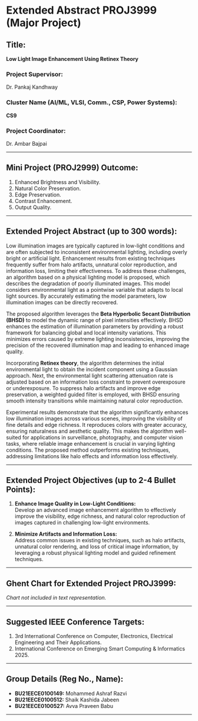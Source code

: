 # Extended Abstract PROJ3999 (Major Project)  

## **Title:**  
**Low Light Image Enhancement Using Retinex Theory**  

### **Project Supervisor:**  
Dr. Pankaj Kandhway  

### **Cluster Name (AI/ML, VLSI, Comm., CSP, Power Systems):**  
**CS9**  

### **Project Coordinator:**  
Dr. Ambar Bajpai  

---

## **Mini Project (PROJ2999) Outcome:**  
1. Enhanced Brightness and Visibility.  
2. Natural Color Preservation.  
3. Edge Preservation.  
4. Contrast Enhancement.  
5. Output Quality.  

---

## **Extended Project Abstract (up to 300 words):**  
Low illumination images are typically captured in low-light conditions and are often subjected to inconsistent environmental lighting, including overly bright or artificial light. Enhancement results from existing techniques frequently suffer from halo artifacts, unnatural color reproduction, and information loss, limiting their effectiveness. To address these challenges, an algorithm based on a physical lighting model is proposed, which describes the degradation of poorly illuminated images. This model considers environmental light as a pointwise variable that adapts to local light sources. By accurately estimating the model parameters, low illumination images can be directly recovered.  

The proposed algorithm leverages the **Beta Hyperbolic Secant Distribution (BHSD)** to model the dynamic range of pixel intensities effectively. BHSD enhances the estimation of illumination parameters by providing a robust framework for balancing global and local intensity variations. This minimizes errors caused by extreme lighting inconsistencies, improving the precision of the recovered illumination map and leading to enhanced image quality.  

Incorporating **Retinex theory**, the algorithm determines the initial environmental light to obtain the incident component using a Gaussian approach. Next, the environmental light scattering attenuation rate is adjusted based on an information loss constraint to prevent overexposure or underexposure. To suppress halo artifacts and improve edge preservation, a weighted guided filter is employed, with BHSD ensuring smooth intensity transitions while maintaining natural color reproduction.  

Experimental results demonstrate that the algorithm significantly enhances low illumination images across various scenes, improving the visibility of fine details and edge richness. It reproduces colors with greater accuracy, ensuring naturalness and aesthetic quality. This makes the algorithm well-suited for applications in surveillance, photography, and computer vision tasks, where reliable image enhancement is crucial in varying lighting conditions. The proposed method outperforms existing techniques, addressing limitations like halo effects and information loss effectively.  

---

## **Extended Project Objectives (up to 2-4 Bullet Points):**  
1. **Enhance Image Quality in Low-Light Conditions:**  
   Develop an advanced image enhancement algorithm to effectively improve the visibility, edge richness, and natural color reproduction of images captured in challenging low-light environments.  

2. **Minimize Artifacts and Information Loss:**  
   Address common issues in existing techniques, such as halo artifacts, unnatural color rendering, and loss of critical image information, by leveraging a robust physical lighting model and guided refinement techniques.  

---

## **Ghent Chart for Extended Project PROJ3999:**  
*Chart not included in text representation.*  

---

## **Suggested IEEE Conference Targets:**  
1. 3rd International Conference on Computer, Electronics, Electrical Engineering and Their Applications.  
2. International Conference on Emerging Smart Computing & Informatics 2025.  

---

## **Group Details (Reg No., Name):**  
- **BU21EECE0100149:** Mohammed Ashraf Razvi  
- **BU21EECE0100512:** Shaik Kashida Jabeen  
- **BU21EECE0100527:** Avva Praveen Babu  

---  


